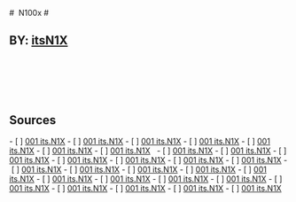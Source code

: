 #  N100x # 
## BY: [itsN1X](www.github.com/itsn1x) 
 
----
 
## Sources
- [ ] [001 its.N1X](www.n1x.website) 
- [ ] [001 its.N1X](www.n1x.website)
- [ ] [001 its.N1X](www.n1x.website)
- [ ] [001 its.N1X](www.n1x.website)
- [ ] [001 its.N1X](www.n1x.website)
- [ ] [001 its.N1X](www.n1x.website)
- [ ] [001 its.N1X](www.n1x.website)
 
- [ ] [001 its.N1X](www.n1x.website) 
- [ ] [001 its.N1X](www.n1x.website)
- [ ] [001 its.N1X](www.n1x.website)
- [ ] [001 its.N1X](www.n1x.website)
- [ ] [001 its.N1X](www.n1x.website)
- [ ] [001 its.N1X](www.n1x.website)
- [ ] [001 its.N1X](www.n1x.website)
- [ ] [001 its.N1X](www.n1x.website) 
- [ ] [001 its.N1X](www.n1x.website)
- [ ] [001 its.N1X](www.n1x.website)
- [ ] [001 its.N1X](www.n1x.website)
- [ ] [001 its.N1X](www.n1x.website)
- [ ] [001 its.N1X](www.n1x.website)
- [ ] [001 its.N1X](www.n1x.website)
- [ ] [001 its.N1X](www.n1x.website) 
- [ ] [001 its.N1X](www.n1x.website)
- [ ] [001 its.N1X](www.n1x.website)
- [ ] [001 its.N1X](www.n1x.website)
- [ ] [001 its.N1X](www.n1x.website)
- [ ] [001 its.N1X](www.n1x.website)
- [ ] [001 its.N1X](www.n1x.website)
